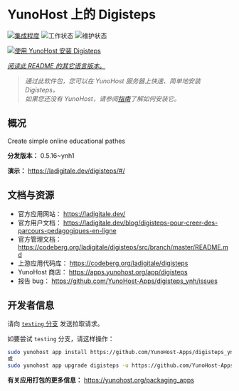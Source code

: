 <!--
注意：此 README 由 <https://github.com/YunoHost/apps/tree/master/tools/readme_generator> 自动生成
请勿手动编辑。
-->

# YunoHost 上的 Digisteps

[![集成程度](https://dash.yunohost.org/integration/digisteps.svg)](https://dash.yunohost.org/appci/app/digisteps) ![工作状态](https://ci-apps.yunohost.org/ci/badges/digisteps.status.svg) ![维护状态](https://ci-apps.yunohost.org/ci/badges/digisteps.maintain.svg)

[![使用 YunoHost 安装 Digisteps](https://install-app.yunohost.org/install-with-yunohost.svg)](https://install-app.yunohost.org/?app=digisteps)

*[阅读此 README 的其它语言版本。](./ALL_README.md)*

> *通过此软件包，您可以在 YunoHost 服务器上快速、简单地安装 Digisteps。*  
> *如果您还没有 YunoHost，请参阅[指南](https://yunohost.org/install)了解如何安装它。*

## 概况

Create simple online educational pathes

**分发版本：** 0.5.16~ynh1

**演示：** <https://ladigitale.dev/digisteps/#/>
## 文档与资源

- 官方应用网站： <https://ladigitale.dev/>
- 官方用户文档： <https://ladigitale.dev/blog/digisteps-pour-creer-des-parcours-pedagogiques-en-ligne>
- 官方管理文档： <https://codeberg.org/ladigitale/digisteps/src/branch/master/README.md>
- 上游应用代码库： <https://codeberg.org/ladigitale/digisteps>
- YunoHost 商店： <https://apps.yunohost.org/app/digisteps>
- 报告 bug： <https://github.com/YunoHost-Apps/digisteps_ynh/issues>

## 开发者信息

请向 [`testing` 分支](https://github.com/YunoHost-Apps/digisteps_ynh/tree/testing) 发送拉取请求。

如要尝试 `testing` 分支，请这样操作：

```bash
sudo yunohost app install https://github.com/YunoHost-Apps/digisteps_ynh/tree/testing --debug
或
sudo yunohost app upgrade digisteps -u https://github.com/YunoHost-Apps/digisteps_ynh/tree/testing --debug
```

**有关应用打包的更多信息：** <https://yunohost.org/packaging_apps>
